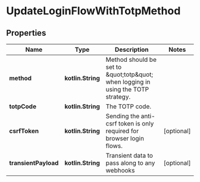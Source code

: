 
# UpdateLoginFlowWithTotpMethod

## Properties
| Name | Type | Description | Notes |
| ------------ | ------------- | ------------- | ------------- |
| **method** | **kotlin.String** | Method should be set to \&quot;totp\&quot; when logging in using the TOTP strategy. |  |
| **totpCode** | **kotlin.String** | The TOTP code. |  |
| **csrfToken** | **kotlin.String** | Sending the anti-csrf token is only required for browser login flows. |  [optional] |
| **transientPayload** | **kotlin.String** | Transient data to pass along to any webhooks |  [optional] |



